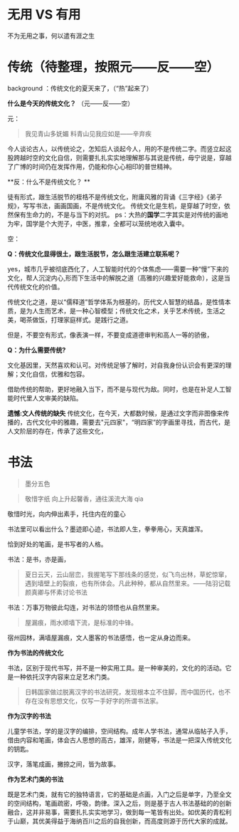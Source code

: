 # 无用 VS 有用

不为无用之事，何以遣有涯之生

# 传统（待整理，按照元——反——空）

background ：传统文化的夏天来了，（“热”起来了）

**什么是今天的传统文化？**
（元——反——空）

元：
> 我见青山多妩媚 料青山见我应如是——辛弃疾 

今人谈论古人，以传统论之，怎知后人谈起今人，用的不是传统二字。而竖立起这股跨越时空的文化自信，则需要扎扎实实地理解那与其说是传统，毋宁说是，穿越了广博的时间仍在发挥作用，仍能和你心心相印的普世精神。

**反：什么不是传统文化？ **

徒有形式，跟生活脱节的桎梏不是传统文化，附庸风雅的背诵《三字经》《弟子规》，写写书法，画画国画，不是传统文化。
传统文化是生机，是穿越了时空，依然保有生命力的，不是与当下的对抗。
ps：大热的**国学**二字其实是对传统的画地为牢，国学是个大兜子，中医，推拿，全都可以笼统地收入囊中。

空：

**Q：传统文化显得很土，跟生活脱节，怎么跟生活建立联系呢？**

 yes，城市几乎被彻底西化了，人工智能时代的个体焦虑——需要一种“慢”下来的文化，帮人沉淀内心,形而下生活中的解脱之道（高雅的兴趣爱好能救命），这是当代传统文化的价值。
 
 传统文化之道，是以“儒释道”哲学体系为根基的，历代文人智慧的结晶，是性情本质，是为人生而艺术，是一种心智模型；传统文化之术，关乎艺术传统，生活之美，喝茶做饭，打理家庭样式。是践行之道。
 
 但是，不要空有形式，像表演一样，不要变成道德审判和高人一等的骄傲，
 
 **Q：为什么需要传统?**
 
 文化基因里，天然喜欢和认可。对传统足够了解时，对自我身份认识会有更深的理解；文化自信，优雅和包容。
 
 借助传统的帮助，更好地融入当下，而不是与现代为敌。同时，也是在补足人工智能时代里人文审美的缺陷。
 
**遗憾:文人传统的缺失**
传统文化，在今天，大都数时候，是通过文字而非图像来传播的，古代文化中的雅趣，需要去"元四家"，“明四家”的字画里寻找，而古代，是人文阶层的存在，传承了这些文化，


# 书法

> 墨分五色


> 敬惜字纸 向上升起馨香，通往溪流大海   qia
 
  敬惜时光，向内伸出素手，托住内在的童心
 
书法里可以看出什么？墨迹即心迹，书法即人生，拳拳用心，天真雄浑。

恰到好处的笔画，是书写者的人格。

书法：是书，亦是画，
>  夏日云天，云山层峦，我握笔写下那线条的感觉，似飞鸟出林，草蛇惊窜，遇到墙壁上的裂痕，也有所体会。凡此种种，都从自然里来。——陆羽记载颜真卿与怀素讨论书法

书法：万事万物彼此勾连，对书法的领悟也从自然里来。
 
> 屋漏痕，雨水顺墙下流，是标准的中锋。  

宿州园林，满墙屋漏痕，文人墨客的书法感悟，也一定从身边而来。

> 

**作为书法的传统文化**

书法，区别于现代书写，并不是一种实用工具。是一种审美的，文化的的活动。它是一种依托汉字内容来立足艺术门类。
> 日韩国家做过脱离汉字的书法研究，发现根本立不住脚，而中国历代，也不存在没有思想文化，仅写一手好字的所谓书法家。

**作为汉字的书法** 
 
儿童学书法，学的是汉字的编排，空间结构。成年人学书法，通常从临帖子入手，借由内容和笔画，体会古人思想的高古，雄浑，刚健等，书法是一把深入传统文化的钥匙。

汉字，落笔成画，撇捺之间，皆为故事。

**作为艺术门类的书法**

既是艺术门类，就有它的独特语言，它的基础是点画，入门之后是单字，乃至全文的空间结构，笔画疏密，呼吸，韵律。深入之后，则是基于古人书法基础的的创新融合，这并非易事，需要扎扎实实地学习，做到每一笔皆有出处。如优美的青松利于山巅，其优美得益于海纳百川之后的自我创新，而高度则源于历代大家的成就。


